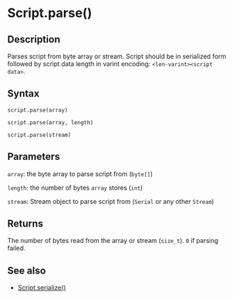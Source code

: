 # Script.parse()

## Description

Parses script from byte array or stream. Script should be in serialized form followed by script data length in varint encoding: `<len-varint><script data>`.

## Syntax

`script.parse(array)`

`script.parse(array, length)`

`script.parse(stream)`

## Parameters

`array`: the byte array to parse script from (`byte[]`)

`length`: the number of bytes `array` stores (`int`)

`stream`: Stream object to parse script from (`Serial` or any other `Stream`)

## Returns

The number of bytes read from the array or stream (`size_t`). `0` if parsing failed.

## See also

- [Script.serialize()](serialize.md)